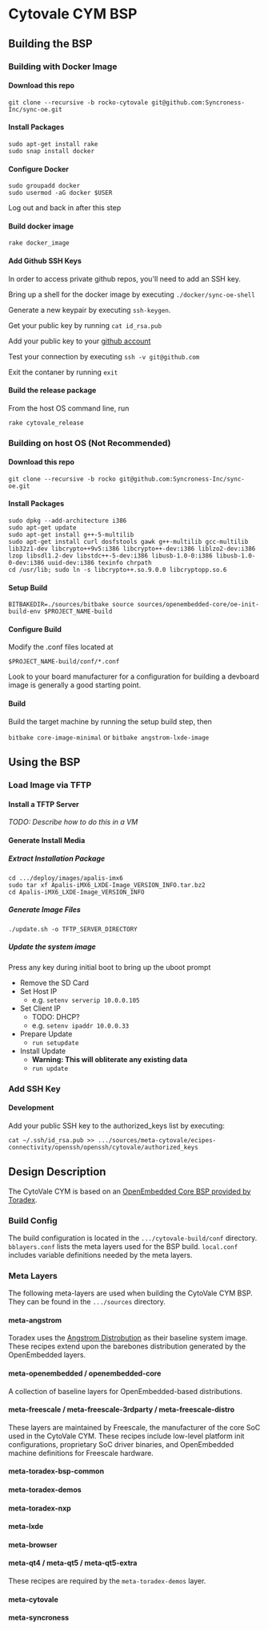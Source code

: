 # Cytovale CYM BSP

## Building the BSP

### Building with Docker Image

#### Download this repo

```
git clone --recursive -b rocko-cytovale git@github.com:Syncroness-Inc/sync-oe.git
```

#### Install Packages

```
sudo apt-get install rake
sudo snap install docker
```

#### Configure Docker

```
sudo groupadd docker 
sudo usermod -aG docker $USER
```

Log out and back in after this step

#### Build docker image

`rake docker_image`

#### Add Github SSH Keys

In order to access private github repos, you'll need to add an SSH key.  

Bring up a shell for the docker image by executing `./docker/sync-oe-shell`

Generate a new keypair by executing `ssh-keygen`. 

Get your public key by running `cat id_rsa.pub`

Add your public key to your [github account](https://help.github.com/articles/adding-a-new-ssh-key-to-your-github-account/)

Test your connection by executing `ssh -v git@github.com`

Exit the contaner by running `exit`

#### Build the release package

From the host OS command line, run

```
rake cytovale_release
```

### Building on host OS (Not Recommended)

#### Download this repo

```
git clone --recursive -b rocko git@github.com:Syncroness-Inc/sync-oe.git
```

#### Install Packages

```
sudo dpkg --add-architecture i386
sudo apt-get update
sudo apt-get install g++-5-multilib
sudo apt-get install curl dosfstools gawk g++-multilib gcc-multilib lib32z1-dev libcrypto++9v5:i386 libcrypto++-dev:i386 liblzo2-dev:i386 lzop libsdl1.2-dev libstdc++-5-dev:i386 libusb-1.0-0:i386 libusb-1.0-0-dev:i386 uuid-dev:i386 texinfo chrpath
cd /usr/lib; sudo ln -s libcrypto++.so.9.0.0 libcryptopp.so.6
```

#### Setup Build

`BITBAKEDIR=./sources/bitbake source sources/openembedded-core/oe-init-build-env $PROJECT_NAME-build`

#### Configure Build

Modify the .conf files located at

`$PROJECT_NAME-build/conf/*.conf`

Look to your board manufacturer for a configuration for building a devboard image is generally a good starting point.


#### Build

Build the target machine by running the setup build step, then

`bitbake core-image-minimal`
or
`bitbake angstrom-lxde-image`

## Using the BSP

### Load Image via TFTP

#### Install a TFTP Server

*TODO: Describe how to do this in a VM*


#### Generate Install Media

##### Extract Installation Package

```
cd .../deploy/images/apalis-imx6
sudo tar xf Apalis-iMX6_LXDE-Image_VERSION_INFO.tar.bz2
cd Apalis-iMX6_LXDE-Image_VERSION_INFO
```

##### Generate Image Files

`./update.sh -o TFTP_SERVER_DIRECTORY`

##### Update the system image

Press any key during initial boot to bring up the uboot prompt

* Remove the SD Card
* Set Host IP
  * e.g. `setenv serverip 10.0.0.105`
* Set Client IP
  * TODO: DHCP?
  * e.g. `setenv ipaddr 10.0.0.33`
* Prepare Update
  * `run setupdate`
* Install Update
  * **Warning: This will obliterate any existing data**
  * `run update`

### Add SSH Key

#### Development

Add your public SSH key to the authorized_keys list by executing:

`cat ~/.ssh/id_rsa.pub >> .../sources/meta-cytovale/ecipes-connectivity/openssh/openssh/cytovale/authorized_keys`

## Design Description

The CytoVale CYM is based on an [OpenEmbedded Core BSP provided by Toradex](https://developer.toradex.com/knowledge-base/board-support-package/openembedded-(core)).  

### Build Config

The build configuration is located in the `.../cytovale-build/conf` directory.  `bblayers.conf` lists the meta layers used for the BSP build.  `local.conf` includes variable definitions needed by the meta layers.

### Meta Layers

The following meta-layers are used when building the CytoVale CYM BSP.  They can be found in the `.../sources` directory. 

#### meta-angstrom

Toradex uses the [Angstrom Distrobution](https://github.com/Angstrom-distribution/meta-angstrom) as their baseline system image.  These recipes extend upon the barebones distribution generated by the OpenEmbedded layers.

#### meta-openembedded / openembedded-core

A collection of baseline layers for OpenEmbedded-based distributions.

#### meta-freescale / meta-freescale-3rdparty / meta-freescale-distro

These layers are maintained by Freescale, the manufacturer of the core SoC used in the CytoVale CYM.  These recipes include low-level platform init configurations, proprietary SoC driver binaries, and OpenEmbedded machine definitions for Freescale hardware.

#### meta-toradex-bsp-common

#### meta-toradex-demos

#### meta-toradex-nxp

#### meta-lxde

#### meta-browser

#### meta-qt4 / meta-qt5 / meta-qt5-extra

These recipes are required by the `meta-toradex-demos` layer.

#### meta-cytovale

#### meta-syncroness

